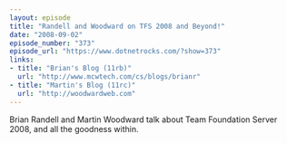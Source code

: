 ```yaml
---
layout: episode
title: "Randell and Woodward on TFS 2008 and Beyond!"
date: "2008-09-02"
episode_number: "373"
episode_url: "https://www.dotnetrocks.com/?show=373"
links:
- title: "Brian's Blog (11rb)"
  url: "http://www.mcwtech.com/cs/blogs/brianr"
- title: "Martin's Blog (11rc)"
  url: "http://woodwardweb.com"
---
```


Brian Randell and Martin Woodward talk about Team Foundation Server 2008, and all the goodness within.
